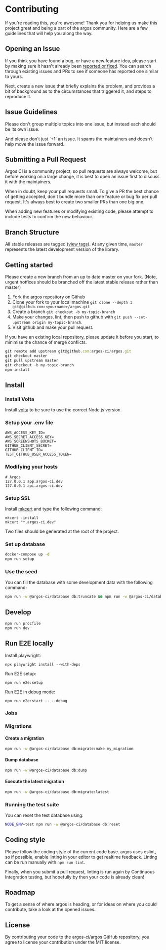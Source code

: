 # Contributing

If you're reading this, you're awesome!
Thank you for helping us make this project great and being a part of the argos community. Here are a few guidelines that will help you along the way.

## Opening an Issue

If you think you have found a bug, or have a new feature idea, please start by making sure it hasn't already been [reported or fixed](https://github.com/argos-ci/argos/issues?utf8=%E2%9C%93&q=is%3Aopen+is%3Aclosed).
You can search through existing issues and PRs to see if someone has reported one similar to yours.

Next, create a new issue that briefly explains the problem, and provides a bit of background as to the circumstances that triggered it, and steps to reproduce it.

## Issue Guidelines

Please don't group multiple topics into one issue, but instead each should be its own issue.

And please don't just '+1' an issue. It spams the maintainers and doesn't help move the issue forward.

## Submitting a Pull Request

Argos CI is a community project, so pull requests are always welcome, but before working on a large change, it is best to open an issue first to discuss it with the maintainers.

When in doubt, keep your pull requests small.
To give a PR the best chance of getting accepted, don't bundle more than one feature or bug fix per pull request.
It's always best to create two smaller PRs than one big one.

When adding new features or modifying existing code, please attempt to include tests to confirm the new behaviour.

## Branch Structure

All stable releases are tagged ([view tags](https://github.com/argos-ci/argos/tags)).
At any given time, `master` represents the latest development version of the library.

## Getting started

Please create a new branch from an up to date master on your fork. (Note, urgent hotfixes should be branched off the latest stable release rather than master)

1. Fork the argos repository on Github
2. Clone your fork to your local machine `git clone --depth 1 git@github.com:<yourname>/argos.git`
3. Create a branch `git checkout -b my-topic-branch`
4. Make your changes, lint, then push to github with `git push --set-upstream origin my-topic-branch`.
5. Visit github and make your pull request.

If you have an existing local repository, please update it before you start, to minimise the chance of merge conflicts.

```js
git remote add upstream git@github.com:argos-ci/argos.git
git checkout master
git pull upstream master
git checkout -b my-topic-branch
npm install
```

## Install

### Install Volta

Install [volta](https://volta.sh/) to be sure to use the correct Node.js version.

### Setup your .env file

```
AWS_ACCESS_KEY_ID=
AWS_SECRET_ACCESS_KEY=
AWS_SCREENSHOTS_BUCKET=
GITHUB_CLIENT_SECRET=
GITHUB_CLIENT_ID=
TEST_GITHUB_USER_ACCESS_TOKEN=
```

### Modifying your hosts

```
# Argos
127.0.0.1 app.argos-ci.dev
127.0.0.1 api.argos-ci.dev
```

### Setup SSL

Install [mkcert](https://github.com/FiloSottile/mkcert) and type the following command:

```
mkcert -install
mkcert "*.argos-ci.dev"
```

Two files should be generated at the root of the project.

### Set up database

```sh
docker-compose up -d
npm run setup
```

### Use the seed

You can fill the database with some development data with the following command:

```sh
npm run -w @argos-ci/database db:truncate && npm run -w @argos-ci/database db:seed
```

## Develop

```sh
npm run procfile
npm run dev
```

## Run E2E locally

Install playwright:

```
npx playwright install --with-deps
```

Run E2E setup:

```
npm run e2e:setup
```

Run E2E in debug mode:

```
npm run e2e:start -- --debug
```

### Jobs

### Migrations

#### Create a migration

```sh
npm run -w @argos-ci/database db:migrate:make my_migration
```

#### Dump database

```sh
npm run -w @argos-ci/database db:dump
```

#### Execute the latest migration

```sh
npm run -w @argos-ci/database db:migrate:latest
```

### Running the test suite

You can reset the test database using:

```sh
NODE_ENV=test npm run -w @argos-ci/database db:reset
```

## Coding style

Please follow the coding style of the current code base. argos uses eslint, so if possible, enable linting in your editor to get realtime feedback.
Linting can be run manually with `npm run lint`.

Finally, when you submit a pull request, linting is run again by Continuous Integration testing, but hopefully by then your code is already clean!

## Roadmap

To get a sense of where argos is heading, or for ideas on where you could contribute, take a look at the opened issues.

## License

By contributing your code to the argos-ci/argos GitHub repository, you agree to license your contribution under the MIT license.
